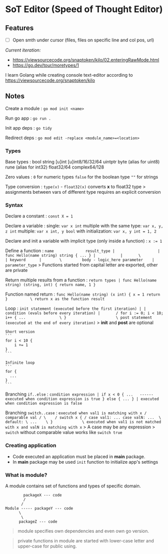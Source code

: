 # SoT Editor (Speed of Thought Editor)

## Features


- [ ] Open smth under cursor (files, files on specific line and col pos, url)


_Current iteration:_
- https://viewsourcecode.org/snaptoken/kilo/02.enteringRawMode.html
- https://go.dev/tour/moretypes/1


I learn Golang while creating console text-editor according to https://viewsourcecode.org/snaptoken/kilo

## Notes

Create a module
:   `go mod init <name>`

Run go app
:   `go run .`

Init app deps
:   `go tidy`

Redirect deps
:   `go mod edit -replace <module_name>=<location>`


### Types

Base types
:   bool
    string
    [u]int [u]int8/16/32/64 uintptr
    byte (alias for uint8)
    rune (alias for int32)
    float32/64
    complex64/128

Zero values
:   `0` for numeric types
    `false` for the boolean type
    `""` for strings

Type conversion
:   `type(v)` - `float32(x)` converts **x** to float32 type
    > assignments between vars of different type requires an explicit conversion



### Syntax

Declare a constant
:   `const X = 1`

Declare a variable
:   single: `var x int`
    multiple with the same type: `var x, y, z int`
    multiple: `var x int, y bool`
    with initialization: `var x, y int = 1, 2`

Declare and init a variable with implicit type (only inside a function)
:   `x := 1`

Define a function
:   ```
        name              result_type
         |                   |
    func Hello(name string) string { ... }
      |           |       \            |
     keyword      |        \         body - logic_here
              parameter    |
                     parameter_type
    ```
    > Functions started from capital letter are exported, other are private

Return multiple results from a function
:   ```
                          return types
                                |
    func Hello(name string) (string, int) {
      return name, 1
    }
    ```

Function named return
:   ```
    func Hello(name string) (x int) {
        x = 1
        return
    }          \
              return x as the function result
    ```

Loop
:   ```
         init statement (executed before the first iteration)
           |
           |      condition (evals before every iteration)
           |       /
    for i := 0; i < 10; i++ {
        ...               \
    }                      \
                         post statement (executed at the end of every iteration)
    ```
    > **init** and **post** are optional

    Short version
    ```
    for i < 10 {
        i += 1
    }
    ```

    Infinite loop
    ```
    for {
      ...
    }
    ```

Branching `if..else`
:   ```
      condition expression
         |
    if x < 0 {
        ...   ------ executed when condition expression is true
    } else { ... }
        |
     executed when condition expression is false
    ```

Branching `switch..case`
:   ```
            executed when val1 is
              matching with x
                  /
  comparable val /
           \    /
    switch x { /
      case val1:
          ...
      case valN:
          ...  \
       default: \
          ...    \
    }             \
            executed when val1 is not matched with x
              and valN is matching with x
    ```
    > A case may be any expression
    > `switch` without comparable value works like `switch true`

### Creating application

- Code executed an application must be placed in **main** package.
- In **main** package may be used `init` function to initialize app's settings


### What is module?

A module contains set of functions and types of specific domain.

```
        packageX --- code
        /
       /
Module ----- packageY --- code
      \
       \
      packageZ --- code
```

> module specifies own dependencies and even own go version.

> private functions in module are started with lower-case letter and upper-case for public using.
